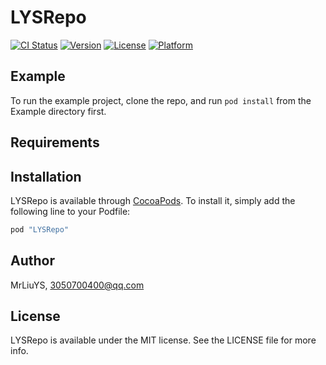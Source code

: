# LYSRepo

[![CI Status](http://img.shields.io/travis/3050700400@qq.com/LYSRepo.svg?style=flat)](https://travis-ci.org/3050700400@qq.com/LYSRepo)
[![Version](https://img.shields.io/cocoapods/v/LYSRepo.svg?style=flat)](http://cocoapods.org/pods/LYSRepo)
[![License](https://img.shields.io/cocoapods/l/LYSRepo.svg?style=flat)](http://cocoapods.org/pods/LYSRepo)
[![Platform](https://img.shields.io/cocoapods/p/LYSRepo.svg?style=flat)](http://cocoapods.org/pods/LYSRepo)

## Example

To run the example project, clone the repo, and run `pod install` from the Example directory first.

## Requirements

## Installation

LYSRepo is available through [CocoaPods](http://cocoapods.org). To install
it, simply add the following line to your Podfile:

```ruby
pod "LYSRepo"
```

## Author

MrLiuYS, 3050700400@qq.com

## License

LYSRepo is available under the MIT license. See the LICENSE file for more info.
